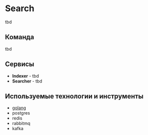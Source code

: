 # Search

tbd

## Команда

tbd

## Сервисы

* **Indexer** - tbd
* **Searcher** - tbd

## Используемые технологии и инструменты

* [golang](tech/golang.md)
* postgres
* redis
* rabbitmq
* kafka
